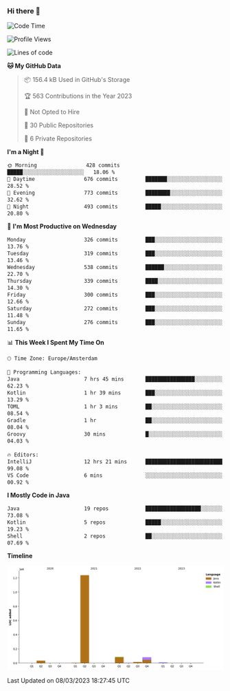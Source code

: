 ### Hi there 👋


<!--START_SECTION:waka-->
![Code Time](http://img.shields.io/badge/Code%20Time-3%2C052%20hrs%2013%20mins-blue)

![Profile Views](http://img.shields.io/badge/Profile%20Views-0-blue)

![Lines of code](https://img.shields.io/badge/From%20Hello%20World%20I%27ve%20Written-1.5%20million%20lines%20of%20code-blue)

**🐱 My GitHub Data** 

> 📦 156.4 kB Used in GitHub's Storage 
 > 
> 🏆 563 Contributions in the Year 2023
 > 
> 🚫 Not Opted to Hire
 > 
> 📜 30 Public Repositories 
 > 
> 🔑 6 Private Repositories 
 > 
**I'm a Night 🦉** 

```text
🌞 Morning                428 commits         █████░░░░░░░░░░░░░░░░░░░░   18.06 % 
🌆 Daytime                676 commits         ███████░░░░░░░░░░░░░░░░░░   28.52 % 
🌃 Evening                773 commits         ████████░░░░░░░░░░░░░░░░░   32.62 % 
🌙 Night                  493 commits         █████░░░░░░░░░░░░░░░░░░░░   20.80 % 
```
📅 **I'm Most Productive on Wednesday** 

```text
Monday                   326 commits         ███░░░░░░░░░░░░░░░░░░░░░░   13.76 % 
Tuesday                  319 commits         ███░░░░░░░░░░░░░░░░░░░░░░   13.46 % 
Wednesday                538 commits         ██████░░░░░░░░░░░░░░░░░░░   22.70 % 
Thursday                 339 commits         ████░░░░░░░░░░░░░░░░░░░░░   14.30 % 
Friday                   300 commits         ███░░░░░░░░░░░░░░░░░░░░░░   12.66 % 
Saturday                 272 commits         ███░░░░░░░░░░░░░░░░░░░░░░   11.48 % 
Sunday                   276 commits         ███░░░░░░░░░░░░░░░░░░░░░░   11.65 % 
```


📊 **This Week I Spent My Time On** 

```text
🕑︎ Time Zone: Europe/Amsterdam

💬 Programming Languages: 
Java                     7 hrs 45 mins       ████████████████░░░░░░░░░   62.23 % 
Kotlin                   1 hr 39 mins        ███░░░░░░░░░░░░░░░░░░░░░░   13.29 % 
TOML                     1 hr 3 mins         ██░░░░░░░░░░░░░░░░░░░░░░░   08.54 % 
Gradle                   1 hr                ██░░░░░░░░░░░░░░░░░░░░░░░   08.04 % 
Groovy                   30 mins             █░░░░░░░░░░░░░░░░░░░░░░░░   04.03 % 

🔥 Editors: 
IntelliJ                 12 hrs 21 mins      █████████████████████████   99.08 % 
VS Code                  6 mins              ░░░░░░░░░░░░░░░░░░░░░░░░░   00.92 % 
```

**I Mostly Code in Java** 

```text
Java                     19 repos            ██████████████████░░░░░░░   73.08 % 
Kotlin                   5 repos             █████░░░░░░░░░░░░░░░░░░░░   19.23 % 
Shell                    2 repos             ██░░░░░░░░░░░░░░░░░░░░░░░   07.69 % 
```



**Timeline**

![Lines of Code chart](https://raw.githubusercontent.com/powercasgamer/powercasgamer/master/assets/bar_graph.png)


 Last Updated on 08/03/2023 18:27:45 UTC
<!--END_SECTION:waka-->
